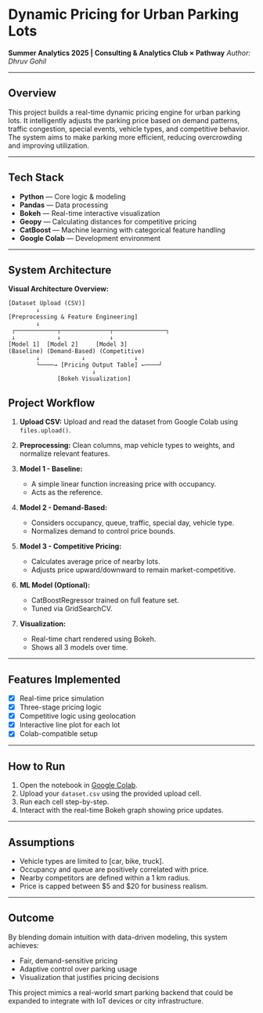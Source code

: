 #  Dynamic Pricing for Urban Parking Lots

**Summer Analytics 2025 | Consulting & Analytics Club × Pathway**
*Author: Dhruv Gohil*

---

## Overview

This project builds a real-time dynamic pricing engine for urban parking lots. It intelligently adjusts the parking price based on demand patterns, traffic congestion, special events, vehicle types, and competitive behavior. The system aims to make parking more efficient, reducing overcrowding and improving utilization.

---

##  Tech Stack

* **Python** — Core logic & modeling
* **Pandas** — Data processing
* **Bokeh** — Real-time interactive visualization
* **Geopy** — Calculating distances for competitive pricing
* **CatBoost** — Machine learning with categorical feature handling
* **Google Colab** — Development environment

---

## System Architecture

**Visual Architecture Overview:**

```
[Dataset Upload (CSV)]
        ↓
[Preprocessing & Feature Engineering]
        ↓
 ┌────────────┬──────────────┬───────────────┐
 ↓            ↓              ↓
[Model 1]  [Model 2]     [Model 3]
(Baseline) (Demand-Based) (Competitive)
        ↓            ↓              ↓
        └────→ [Pricing Output Table] ←────┘
                        ↓
              [Bokeh Visualization]
```


##  Project Workflow

1. **Upload CSV:** Upload and read the dataset from Google Colab using `files.upload()`.
2. **Preprocessing:** Clean columns, map vehicle types to weights, and normalize relevant features.
3. **Model 1 - Baseline:**

   * A simple linear function increasing price with occupancy.
   * Acts as the reference.
4. **Model 2 - Demand-Based:**

   * Considers occupancy, queue, traffic, special day, vehicle type.
   * Normalizes demand to control price bounds.
5. **Model 3 - Competitive Pricing:**

   * Calculates average price of nearby lots.
   * Adjusts price upward/downward to remain market-competitive.
6. **ML Model (Optional):**

   * CatBoostRegressor trained on full feature set.
   * Tuned via GridSearchCV.
7. **Visualization:**

   * Real-time chart rendered using Bokeh.
   * Shows all 3 models over time.

---

## Features Implemented

* [x] Real-time price simulation
* [x] Three-stage pricing logic
* [x] Competitive logic using geolocation
* [x] Interactive line plot for each lot
* [x] Colab-compatible setup

---

##  How to Run

1. Open the notebook in [Google Colab](https://colab.research.google.com/).
2. Upload your `dataset.csv` using the provided upload cell.
3. Run each cell step-by-step.
4. Interact with the real-time Bokeh graph showing price updates.

---

##  Assumptions

* Vehicle types are limited to \[car, bike, truck].
* Occupancy and queue are positively correlated with price.
* Nearby competitors are defined within a 1 km radius.
* Price is capped between \$5 and \$20 for business realism.

---

##  Outcome

By blending domain intuition with data-driven modeling, this system achieves:

* Fair, demand-sensitive pricing
* Adaptive control over parking usage
* Visualization that justifies pricing decisions

This project mimics a real-world smart parking backend that could be expanded to integrate with IoT devices or city infrastructure.






